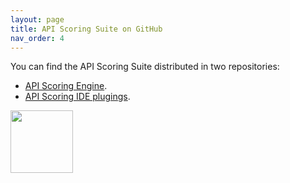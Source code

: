 ```yaml
---
layout: page
title: API Scoring Suite on GitHub
nav_order: 4
---
```

<!--
SPDX-FileCopyrightText: 2023 Industria de Diseño Textil S.A. INDITEX
 
SPDX-License-Identifier: Apache-2.0
-->

<div class="d-flex">
    <div>
        <p>You can find the API Scoring Suite distributed in two repositories:</p>
        <ul>
            <li><a href="https://github.com/InditexTech/api-scoring-engine" target="_blank">API Scoring Engine</a>.</li>
            <li><a href="https://github.com/InditexTech/api-scoring-ide-plugins" target="_blank">API Scoring IDE plugings</a>.</li>
        </ul>
    </div>
    <div>
        <span>
            <img src="/github-logo-gradient.png" width="100px" class="ml-10">
        </span>
    </div>
</div>